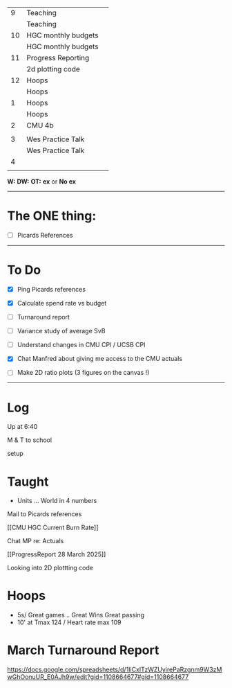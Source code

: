 
|     |                     |     |
| --- | ------------------- | --- |
| 9   | Teaching            |     |
|     | Teaching            |     |
| 10  | HGC monthly budgets |     |
|     | HGC monthly budgets |     |
| 11  | Progress Reporting  |     |
|     | 2d plotting code    |     |
| 12  | Hoops               |     |
|     | Hoops               |     |
| 1   | Hoops               |     |
|     | Hoops               |     |
| 2   | CMU 4b              |     |
|     |                     |     |
| 3   | Wes Practice Talk   |     |
|     | Wes Practice Talk   |     |
| 4   |                     |     |
|     |                     |     |

**W:**
**DW:**
**OT:**
**ex** or **No ex**

---
# The ONE thing: 
- [ ] Picards References

---
# To Do

- [x] Ping Picards references
- [x] Calculate spend rate vs budget
- [ ] Turnaround report
- [ ] Variance study of average SvB
- [ ] Understand changes in CMU CPI / UCSB CPI
- [x] Chat Manfred about giving me access to the CMU actuals 
- [ ] Make 2D ratio plots (3 figures on the canvas !)


---

# Log

Up at 6:40

M & T to school 

setup

# Taught
- Units ... World in 4 numbers

Mail to Picards references

[[CMU HGC Current Burn Rate]]

Chat MP re: Actuals 

[[ProgressReport 28 March 2025]]

Looking into 2D plottting code

# Hoops 
- 5s/ Great games .. Great Wins Great passing
- 10' at Tmax 124 / Heart rate max 109

# March Turnaround Report 
https://docs.google.com/spreadsheets/d/1IiCxITzWZUyirePaRzgnm9W3zMwGhOonuUR_E0AJh9w/edit?gid=1108664677#gid=1108664677

